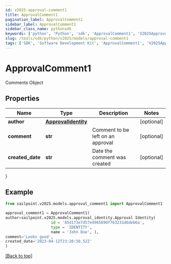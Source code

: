 ```yaml
---
id: v2025-approval-comment1
title: ApprovalComment1
pagination_label: ApprovalComment1
sidebar_label: ApprovalComment1
sidebar_class_name: pythonsdk
keywords: ['python', 'Python', 'sdk', 'ApprovalComment1', 'V2025ApprovalComment1'] 
slug: /tools/sdk/python/v2025/models/approval-comment1
tags: ['SDK', 'Software Development Kit', 'ApprovalComment1', 'V2025ApprovalComment1']
---
```


# ApprovalComment1

Comments Object

## Properties

Name | Type | Description | Notes
------------ | ------------- | ------------- | -------------
**author** | [**ApprovalIdentity**](approval-identity) |  | [optional] 
**comment** | **str** | Comment to be left on an approval | [optional] 
**created_date** | **str** | Date the comment was created | [optional] 
}

## Example

```python
from sailpoint.v2025.models.approval_comment1 import ApprovalComment1

approval_comment1 = ApprovalComment1(
author=sailpoint.v2025.models.approval_identity.Approval Identity(
                    id = '85d173e7d57e496569df763231d6deb6a', 
                    type = 'IDENTITY', 
                    name = 'John Doe', ),
comment='Looks good',
created_date='2023-04-12T23:20:50.52Z'
)

```
[[Back to top]](#) 


